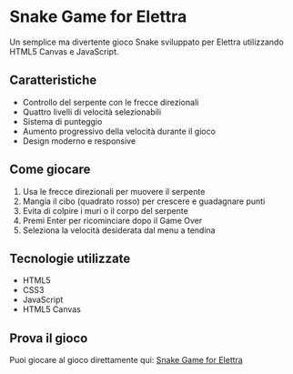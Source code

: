 # Snake Game for Elettra

Un semplice ma divertente gioco Snake sviluppato per Elettra utilizzando HTML5 Canvas e JavaScript.

## Caratteristiche

- Controllo del serpente con le frecce direzionali
- Quattro livelli di velocità selezionabili
- Sistema di punteggio
- Aumento progressivo della velocità durante il gioco
- Design moderno e responsive

## Come giocare

1. Usa le frecce direzionali per muovere il serpente
2. Mangia il cibo (quadrato rosso) per crescere e guadagnare punti
3. Evita di colpire i muri o il corpo del serpente
4. Premi Enter per ricominciare dopo il Game Over
5. Seleziona la velocità desiderata dal menu a tendina

## Tecnologie utilizzate

- HTML5
- CSS3
- JavaScript
- HTML5 Canvas

## Prova il gioco

Puoi giocare al gioco direttamente qui: [Snake Game for Elettra](https://[tuo-username].github.io/snake-game-elettra/) 